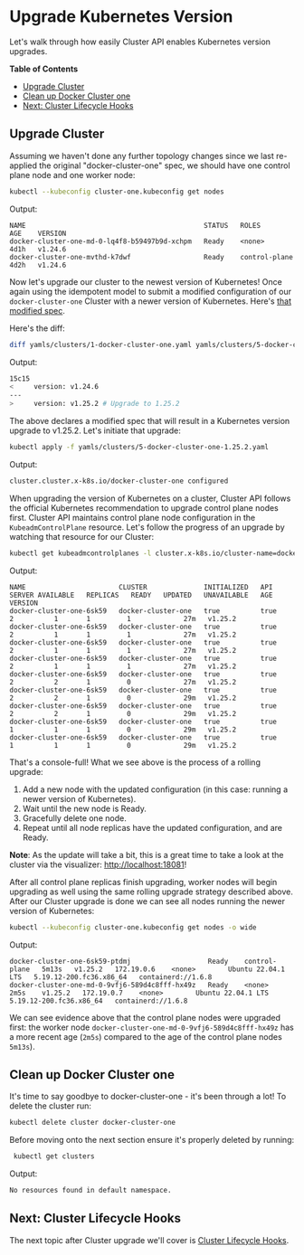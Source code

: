 # Upgrade Kubernetes Version

Let's walk through how easily Cluster API enables Kubernetes version upgrades.

<!-- START doctoc generated TOC please keep comment here to allow auto update -->
<!-- DON'T EDIT THIS SECTION, INSTEAD RE-RUN doctoc TO UPDATE -->
**Table of Contents**

- [Upgrade Cluster](#upgrade-cluster)
- [Clean up Docker Cluster one](#clean-up-docker-cluster-one)
- [Next: Cluster Lifecycle Hooks](#next-cluster-lifecycle-hooks)

<!-- END doctoc generated TOC please keep comment here to allow auto update -->

## Upgrade Cluster

Assuming we haven't done any further topology changes since we last re-applied the original "docker-cluster-one" spec, we should have one control plane node and one worker node:

```sh
kubectl --kubeconfig cluster-one.kubeconfig get nodes
```

Output:

```
NAME                                            STATUS   ROLES           AGE    VERSION
docker-cluster-one-md-0-lq4f8-b59497b9d-xchpm   Ready    <none>          4d1h   v1.24.6
docker-cluster-one-mvthd-k7dwf                  Ready    control-plane   4d2h   v1.24.6
```

Now let's upgrade our cluster to the newest version of Kubernetes! Once again using the idempotent model to submit a modified configuration of our `docker-cluster-one` Cluster with a newer version of Kubernetes. Here's [that modified spec](yamls/clusters/5-docker-cluster-one-1.25.2.yaml).

Here's the diff:

```bash
diff yamls/clusters/1-docker-cluster-one.yaml yamls/clusters/5-docker-cluster-one-1.25.2.yaml
```

Output:

```bash
15c15
<     version: v1.24.6
---
>     version: v1.25.2 # Upgrade to 1.25.2
```

The above declares a modified spec that will result in a Kubernetes version upgrade to v1.25.2. Let's initiate that upgrade:

```bash
kubectl apply -f yamls/clusters/5-docker-cluster-one-1.25.2.yaml
```

Output:

```bash
cluster.cluster.x-k8s.io/docker-cluster-one configured
```


When upgrading the version of Kubernetes on a cluster, Cluster API follows the official Kubernetes recommendation to upgrade control plane nodes first. Cluster API maintains control plane node configuration in the `KubeadmControlPlane` resource. Let's follow the progress of an upgrade by watching that resource for our Cluster:

```sh
kubectl get kubeadmcontrolplanes -l cluster.x-k8s.io/cluster-name=docker-cluster-one -w
```

Output:
```
NAME                       CLUSTER              INITIALIZED   API SERVER AVAILABLE   REPLICAS   READY   UPDATED   UNAVAILABLE   AGE   VERSION
docker-cluster-one-6sk59   docker-cluster-one   true          true                   2          1       1         1             27m   v1.25.2
docker-cluster-one-6sk59   docker-cluster-one   true          true                   2          1       1         1             27m   v1.25.2
docker-cluster-one-6sk59   docker-cluster-one   true          true                   2          1       1         1             27m   v1.25.2
docker-cluster-one-6sk59   docker-cluster-one   true          true                   2          1       1         1             27m   v1.25.2
docker-cluster-one-6sk59   docker-cluster-one   true          true                   2          2       1         0             27m   v1.25.2
docker-cluster-one-6sk59   docker-cluster-one   true          true                   2          2       1         0             29m   v1.25.2
docker-cluster-one-6sk59   docker-cluster-one   true          true                   2          2       1         0             29m   v1.25.2
docker-cluster-one-6sk59   docker-cluster-one   true          true                   1          1       1         0             29m   v1.25.2
docker-cluster-one-6sk59   docker-cluster-one   true          true                   1          1       1         0             29m   v1.25.2
```

That's a console-full! What we see above is the process of a rolling upgrade:

1. Add a new node with the updated configuration (in this case: running a newer version of Kubernetes).
2. Wait until the new node is Ready.
3. Gracefully delete one node.
4. Repeat until all node replicas have the updated configuration, and are Ready.

**Note**: As the update will take a bit, this is a great time to take a look at the cluster via the visualizer: [http://localhost:18081](http://localhost:18081)!

After all control plane replicas finish upgrading, worker nodes will begin upgrading as well using the same rolling upgrade strategy described above. After our Cluster upgrade is done we can see all nodes running the newer version of Kubernetes:

```sh
kubectl --kubeconfig cluster-one.kubeconfig get nodes -o wide
```

Output:
```
docker-cluster-one-6sk59-ptdmj                   Ready    control-plane   5m13s   v1.25.2   172.19.0.6    <none>        Ubuntu 22.04.1 LTS   5.19.12-200.fc36.x86_64   containerd://1.6.8
docker-cluster-one-md-0-9vfj6-589d4c8fff-hx49z   Ready    <none>          2m5s    v1.25.2   172.19.0.7    <none>        Ubuntu 22.04.1 LTS   5.19.12-200.fc36.x86_64   containerd://1.6.8
```

We can see evidence above that the control plane nodes were upgraded first: the worker node `docker-cluster-one-md-0-9vfj6-589d4c8fff-hx49z` has a more recent age (`2m5s`) compared to the age of the control plane nodes `5m13s`).

## Clean up Docker Cluster one

It's time to say goodbye to docker-cluster-one - it's been through a lot! To delete the cluster run:

```bash
kubectl delete cluster docker-cluster-one
```
Before moving onto the next section ensure it's properly deleted by running:
```bash
 kubectl get clusters
```

Output:
```bash
No resources found in default namespace.
```
## Next: Cluster Lifecycle Hooks

The next topic after Cluster upgrade we'll cover is [Cluster Lifecycle Hooks](6-lifecycle-hooks.md).
